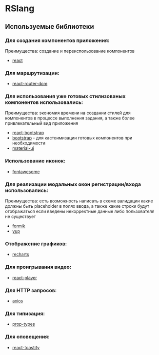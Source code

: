 # RSlang
## Используемые библиотеки

### Для создания компонентов приложения:
Преимущества: создание и переиспользование компонентов
* [react](#react)

### Для маршрутизации:
* [react-router-dom](#react-router-dom)

### Для использования уже готовых стилизованых компонентов использовались:
Преимущества: экономия времени на создании стилей для компонентов в процессе выполнения задания, а также более привлекательный вид приложения
* [react-bootstrap](#react-bootstrap)
* [bootstrap](#bootstrap) - для кастоимизации готовых компонентов при необходимости
* [material-ui](#material-ui)

### Использование иконок:
* [fontawesome](#fontawesome)


### Для реализации модальных окон регистрации/входа использовались:
Преимущества: есть возможность написать в схеме валидации какие должны быть placeholder в полях ввода, а также какие строки будут отображаться если введены некорректные данные либо пользователя не существует
* [formik](#formik)
* [yup](#yup)

### Отображение графиков:
* [recharts](#recharts)

### Для проигрывания видео:
* [react-player](#react-player)

### Для HTTP запросов:
* [axios](#axios)

### Для типизация:
* [prop-types](#prop-types)

### Для оповещения:
* [react-toastify](#react-toastify)
